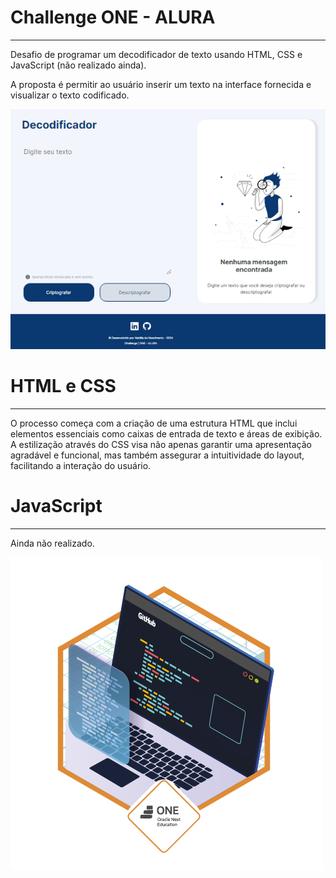 # Challenge ONE - ALURA
<hr>

Desafio de programar um decodificador de texto usando HTML, CSS e JavaScript (não realizado ainda).

A proposta é permitir ao usuário inserir um texto na interface fornecida e visualizar o texto codificado.

![decodificador](img/projeto-decodificador.png)

# HTML e CSS
<hr>

O processo começa com a criação de uma estrutura HTML que inclui elementos essenciais como caixas de entrada de texto e áreas de exibição. A estilização através do CSS visa não apenas garantir uma apresentação agradável e funcional, mas também assegurar a intuitividade do layout, facilitando a interação do usuário.

# JavaScript
<hr>

Ainda não realizado.

![insígnia](img/insignia.png)


